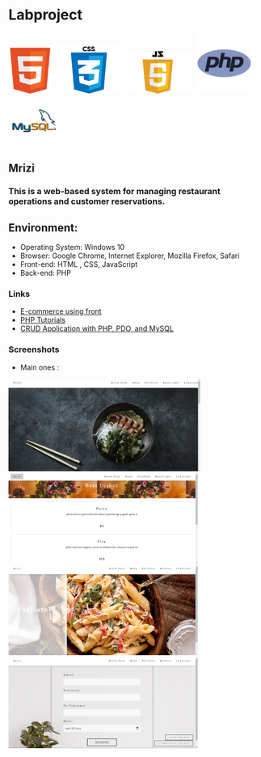 # Labproject
<img src="images/html5.png" alt="html logo" width="90"> <img src="images/css.png" alt="css logo" width="130"> <img src="js/js.png" alt="jS logo" width="135"> <img src="images/logo.png" alt="PHP logo" width="120">  <img src="images/mysql.jpg" alt="mysql logo" width="100">


## Mrizi

### This is a web-based system for managing restaurant operations and customer reservations.

 ## Environment:

- Operating System: Windows 10
- Browser: Google Chrome, Internet Explorer, Mozilla Firefox, Safari
- Front-end: HTML , CSS, JavaScript
- Back-end: PHP

### Links

- [E-commerce using front](https://www.youtube.com/watch?v=18Jvyp60Vbg)
- [PHP Tutorials](https://www.w3schools.com/php/)
- [CRUD Application with PHP, PDO, and MySQL](https://codeshack.io/crud-application-php-pdo-mysql/)

### Screenshots
- Main ones :

<img src="images/Homepage.png" width="380"><img src="images/menu.png"  width="375"> <br> <img src="images/Portfolio.png" width="375"> <img src="images/Rezervimi.png" width="375">
